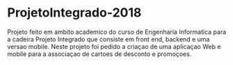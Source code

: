 # ProjetoIntegrado-2018

Projeto feito em ambito academico do curso de Engenharia Informatica para a cadeira Projeto Integrado que consiste em front end, backend e uma versao mobile.
  Neste projeto foi pedido a criaçao de uma aplicaçao Web e mobile para a associaçao de cartoes de desconto e promoçoes.

